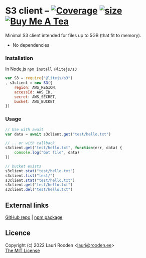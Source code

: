 
[1]: https://badgen.net/coveralls/c/github/litejs/s3
[2]: https://coveralls.io/r/litejs/s3
[3]: https://badgen.net/packagephobia/install/@litejs/s3
[4]: https://packagephobia.now.sh/result?p=@litejs/s3
[5]: https://badgen.net/badge/icon/Buy%20Me%20A%20Tea/orange?icon=kofi&label
[6]: https://www.buymeacoffee.com/lauriro



S3 client &ndash;  [![Coverage][1]][2] [![size][3]][4] [![Buy Me A Tea][5]][6]
=========

Minimal S3 client intended for files up to 5GB (that fit to memory).

 - No dependencies

### Installation

In Node.js `npm install @litejs/s3`

```javascript
var S3 = require("@litejs/s3")
, s3client = new S3({
	region: AWS_REGION,
	accessId: AWS_ID,
	secret: AWS_SECRET,
	bucket: AWS_BUCKET
})
```

### Usage


```javascript
// Use with await
var data = await s3client.get("test/hello.txt")

// .. or with callback
s3client.get("test/hello.txt", function(err, data) {
	console.log("Got file", data)
})
```

```javascript
// bucket exists
s3client.stat("test/hello.txt")
s3client.list("test/")
s3client.stat("test/hello.txt")
s3client.get("test/hello.txt")
s3client.del("test/hello.txt")
```

## External links

[GitHub repo](https://github.com/litejs/s3) |
[npm package](https://npmjs.org/package/@litejs/s3)


## Licence

Copyright (c) 2022 Lauri Rooden &lt;lauri@rooden.ee&gt;  
[The MIT License](http://lauri.rooden.ee/mit-license.txt)


